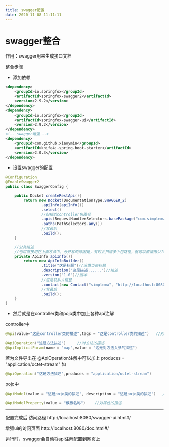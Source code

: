```yaml
---
title: swagger配置
date: 2020-11-08 11:11:11
---
```


# swagger整合

作用：swagger用来生成接口文档

整合步骤

- 添加依赖

```xml
<dependency>
    <groupId>io.springfox</groupId>
    <artifactId>springfox-swagger2</artifactId>
    <version>2.9.2</version>
</dependency>
<dependency>
    <groupId>io.springfox</groupId>
    <artifactId>springfox-swagger-ui</artifactId>
    <version>2.9.2</version>
</dependency>
<!-- swagger增强 -->
<dependency>
    <groupId>com.github.xiaoymin</groupId>
    <artifactId>knife4j-spring-boot-starter</artifactId>
    <version>2.0.3</version>
</dependency>
```

- 设置swagger的配置

```java
@Configuration
@EnableSwagger2
public class SwaggerConfig {

    public Docket createRestApi(){
        return new Docket(DocumentationType.SWAGGER_2)
                .apiInfo(apiInfo())
                .select()
                //扫描的controller包路径
                .apis(RequestHandlerSelectors.basePackage("com.simplemw"))
                .paths(PathSelectors.any())
                //写最后
                .build();
    }

    //公共描述
    //也可直接用在上面方法中，分开写的原因是，有时会扫描多个包路径，就可以直接用公共描述了
    private ApiInfo apiInfo(){
        return new ApiInfoBuilder()
                .title("这是标题")//设置页面标题
                .description("这是描述......")//描述
                .version("1.0")//版本
                //这是联系人信息
                .contact(new Contact("simplemw", "http://localhost:8080", "xxx@qq.com"))
                //写最后
                .build();
    }
}
```

- 然后就是在controller类和pojo类中加上各种api注解

controller中

```java
@Api(value="这是controller类的描述",tags = "这是controller类的描述")   //对类的描述，注：展示是按controller为总目录展示的
```

```java
@ApiOperation("这是方法描述")		//对方法的描述
@ApiImplicitParam(name = "map",value = "这是对方法入参的描述")
```

若为文件导出在 @ApiOperation注解中可以加上 produces = "application/octet-stream" 如

```java
@ApiOperation("这是方法描述",produces = "application/octet-stream")		//对方法的描述
```

pojo中

```java
@ApiModel(value = "这是pojo类的描述", description = "这是pojo类的描述")   //对类的描述
```

```java
@ApiModelProperty(value = "模板名称")    //对属性的描述
```



---

配置完成后 访问路径  http://localhost:8080/swagger-ui.html#/

增强ui的访问页面  http://localhost:8080/doc.html#/

运行时，swagger会自动将api注解配置到网页上